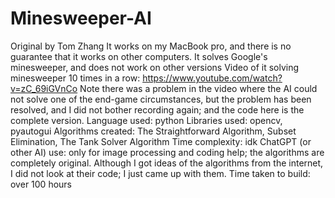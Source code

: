 # Minesweeper-AI
Original by Tom Zhang
It works on my MacBook pro, and there is no guarantee that it works on other computers.
It solves Google's minesweeper, and does not work on other versions
Video of it solving minesweeper 10 times in a row: https://www.youtube.com/watch?v=zC_69iGVnCo
Note there was a problem in the video where the AI could not solve one of the end-game circumstances, but the problem has been resolved, and I did not bother recording again; and the code here is the complete version.
Language used: python
Libraries used: opencv, pyautogui
Algorithms created: The Straightforward Algorithm, Subset Elimination, The Tank Solver Algorithm
Time complexity: idk
ChatGPT (or other AI) use: only for image processing and coding help; the algorithms are completely original. Although I got ideas of the algorithms from the internet, I did not look at their code; I just came up with them.
Time taken to build: over 100 hours
